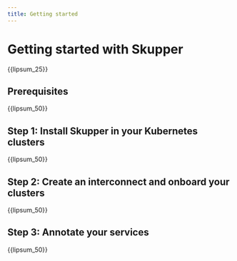 ```yaml
---
title: Getting started
---
```


# Getting started with Skupper

{{lipsum_25}}

## Prerequisites

{{lipsum_50}}

## Step 1: Install Skupper in your Kubernetes clusters

{{lipsum_50}}

## Step 2: Create an interconnect and onboard your clusters

{{lipsum_50}}

## Step 3: Annotate your services

{{lipsum_50}}
